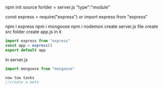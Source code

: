 npm init
source forlder = server.js
"type":"module"

const express = require("express")
or
import express from "express"

npm i express
npm i mongoose
npm i nodemon
create server.js file
create src folder
create app.js in it
```js
import express from "express"
const app = express()
export default app

```
in server.js
```js
import mongoose from "mongoose"

now tow tasks
//create a meto
```
